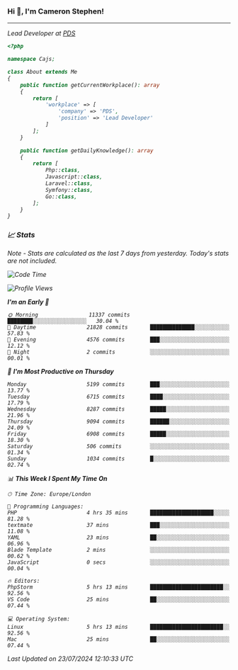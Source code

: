 ### Hi 👋, I'm Cameron Stephen!
<hr>
<p><em>Lead Developer at <a href="https://prindatasolutions.co.uk">PDS</a></p>


```php
<?php

namespace Cajs;

class About extends Me
{
    public function getCurrentWorkplace(): array
    {
        return [
            'workplace' => [
                'company' => 'PDS',
                'position' => 'Lead Developer'
            ]
        ];
    }

    public function getDailyKnowledge(): array
    {
        return [
            Php::class,
            Javascript::class,
            Laravel::class,
            Symfony::class,
            Go::class,
        ];
    }
}
```

### 📈 Stats
<p><em>Note - Stats are calculated as the last 7 days from yesterday. Today's stats are not included.</em></p>


<!--START_SECTION:waka-->
![Code Time](http://img.shields.io/badge/Code%20Time-3%2C884%20hrs%2048%20mins-blue)

![Profile Views](http://img.shields.io/badge/Profile%20Views-0-blue)

**I'm an Early 🐤** 

```text
🌞 Morning                11337 commits       ████████░░░░░░░░░░░░░░░░░   30.04 % 
🌆 Daytime                21828 commits       ██████████████░░░░░░░░░░░   57.83 % 
🌃 Evening                4576 commits        ███░░░░░░░░░░░░░░░░░░░░░░   12.12 % 
🌙 Night                  2 commits           ░░░░░░░░░░░░░░░░░░░░░░░░░   00.01 % 
```
📅 **I'm Most Productive on Thursday** 

```text
Monday                   5199 commits        ███░░░░░░░░░░░░░░░░░░░░░░   13.77 % 
Tuesday                  6715 commits        ████░░░░░░░░░░░░░░░░░░░░░   17.79 % 
Wednesday                8287 commits        █████░░░░░░░░░░░░░░░░░░░░   21.96 % 
Thursday                 9094 commits        ██████░░░░░░░░░░░░░░░░░░░   24.09 % 
Friday                   6908 commits        █████░░░░░░░░░░░░░░░░░░░░   18.30 % 
Saturday                 506 commits         ░░░░░░░░░░░░░░░░░░░░░░░░░   01.34 % 
Sunday                   1034 commits        █░░░░░░░░░░░░░░░░░░░░░░░░   02.74 % 
```


📊 **This Week I Spent My Time On** 

```text
🕑︎ Time Zone: Europe/London

💬 Programming Languages: 
PHP                      4 hrs 35 mins       ████████████████████░░░░░   81.28 % 
textmate                 37 mins             ███░░░░░░░░░░░░░░░░░░░░░░   11.08 % 
YAML                     23 mins             ██░░░░░░░░░░░░░░░░░░░░░░░   06.96 % 
Blade Template           2 mins              ░░░░░░░░░░░░░░░░░░░░░░░░░   00.62 % 
JavaScript               0 secs              ░░░░░░░░░░░░░░░░░░░░░░░░░   00.04 % 

🔥 Editors: 
PhpStorm                 5 hrs 13 mins       ███████████████████████░░   92.56 % 
VS Code                  25 mins             ██░░░░░░░░░░░░░░░░░░░░░░░   07.44 % 

💻 Operating System: 
Linux                    5 hrs 13 mins       ███████████████████████░░   92.56 % 
Mac                      25 mins             ██░░░░░░░░░░░░░░░░░░░░░░░   07.44 % 
```


 Last Updated on 23/07/2024 12:10:33 UTC
<!--END_SECTION:waka-->
